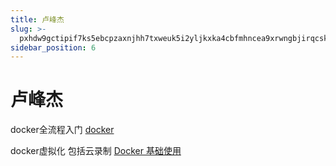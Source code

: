 ```yaml
---
title: 卢峰杰
slug: >-
  pxhdw9gctipif7ks5ebcpzaxnjhh7txweuk5i2yljkxka4cbfmhncea9xrwngbjirqcskgmxcczsjonie-a9xrwn
sidebar_position: 6
---
```



# 卢峰杰

docker全流程入门 [docker](wikcnJgkm5fjIEHecmzlEGtqdxe) 

docker虚拟化 包括云录制 [Docker 基础使用](wikcnJHyKd4NSM241mcUgXZaFRe) 

